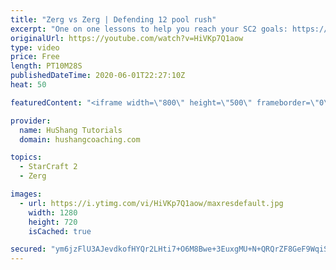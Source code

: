 ```yaml
---
title: "Zerg vs Zerg | Defending 12 pool rush"
excerpt: "One on one lessons to help you reach your SC2 goals: https://www.hushangcoaching.com ------------------------------------------------------------------------------------------------------- In this guide we take a look at how to defend one of the most infamous \"zerg rushes\" in sc2: the 12 pool. This rush"
originalUrl: https://youtube.com/watch?v=HiVKp7Q1aow
type: video
price: Free
length: PT10M28S
publishedDateTime: 2020-06-01T22:27:10Z
heat: 50

featuredContent: "<iframe width=\"800\" height=\"500\" frameborder=\"0\" src=\"https://www.youtube.com/embed/HiVKp7Q1aow\" allow=\"accelerometer; autoplay; encrypted-media; gyroscope; picture-in-picture\" allowfullscreen></iframe>"

provider:
  name: HuShang Tutorials
  domain: hushangcoaching.com

topics:
  - StarCraft 2
  - Zerg

images:
  - url: https://i.ytimg.com/vi/HiVKp7Q1aow/maxresdefault.jpg
    width: 1280
    height: 720
    isCached: true

secured: "ym6jzFlU3AJevdkofHYQr2LHti7+O6M8Bwe+3EuxgMU+N+QRQrZF8GeF9WqiSJDExBefQrmwi4+ffq9KpAzh/4UWy4ma9bLyHDoZcbB5KLvL2nD4FX4ziIr+pO+/FmtOSg66d3ZPk8GhVWKFts6wqluHzvCYsAOe/zN9qTbXfgbbBrXeKMzjfshDODD5z0cl6e1IdfWfkhfwJR5xnR5mbrNry8Cjr5hsBOPtYV+UXQXlZQ2QPCF+xq7vTdEGXpqIv7igTcH84L9tLVZPa99L/XH30Wi0YYvQiaHSOiXyW/a6yhFBABnZpvsLlDtt6WpAlv3q7yDDxefAqpWVcFeYyvcs1w43Nm6C0swiwEV0dwyWpGRgPHGxOfqMpxTelDxl18r289L7uYXLI7tV9RJmYT9nmgPO1aEdRQfbBj4f7j0=;6ZJ6PYX9AhxVpwZSyQBWGw=="
---
```


